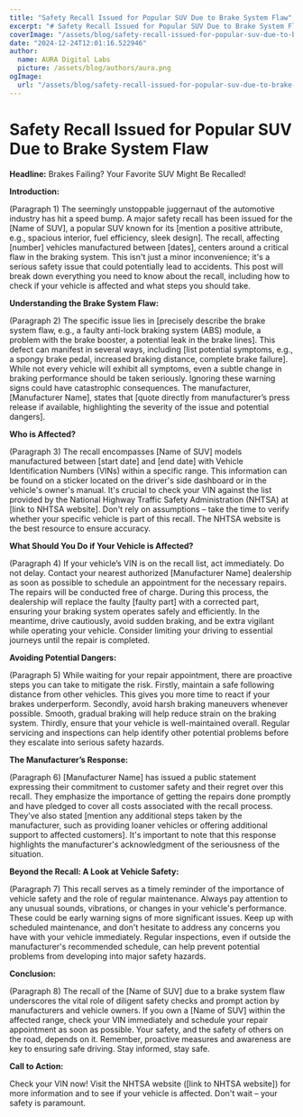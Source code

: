 ```yaml
---
title: "Safety Recall Issued for Popular SUV Due to Brake System Flaw"
excerpt: "# Safety Recall Issued for Popular SUV Due to Brake System Flaw  **Headline:**  Brakes Failing? Your Favorite SUV Might Be Recalled!  **Introduction:*"
coverImage: "/assets/blog/safety-recall-issued-for-popular-suv-due-to-brake-system-flaw.jpg"
date: "2024-12-24T12:01:16.522946"
author:
  name: AURA Digital Labs
  picture: /assets/blog/authors/aura.png
ogImage:
  url: "/assets/blog/safety-recall-issued-for-popular-suv-due-to-brake-system-flaw.jpg"
---
```


# Safety Recall Issued for Popular SUV Due to Brake System Flaw

**Headline:**  Brakes Failing? Your Favorite SUV Might Be Recalled!

**Introduction:**

(Paragraph 1)  The seemingly unstoppable juggernaut of the automotive industry has hit a speed bump.  A major safety recall has been issued for the [Name of SUV], a popular SUV known for its [mention a positive attribute, e.g., spacious interior, fuel efficiency, sleek design].  The recall, affecting [number] vehicles manufactured between [dates], centers around a critical flaw in the braking system. This isn't just a minor inconvenience; it's a serious safety issue that could potentially lead to accidents. This post will break down everything you need to know about the recall, including how to check if your vehicle is affected and what steps you should take.

**Understanding the Brake System Flaw:**

(Paragraph 2) The specific issue lies in [precisely describe the brake system flaw, e.g., a faulty anti-lock braking system (ABS) module, a problem with the brake booster, a potential leak in the brake lines].  This defect can manifest in several ways, including [list potential symptoms, e.g., a spongy brake pedal, increased braking distance, complete brake failure].  While not every vehicle will exhibit all symptoms, even a subtle change in braking performance should be taken seriously.  Ignoring these warning signs could have catastrophic consequences. The manufacturer, [Manufacturer Name], states that [quote directly from manufacturer’s press release if available, highlighting the severity of the issue and potential dangers].

**Who is Affected?**

(Paragraph 3)  The recall encompasses [Name of SUV] models manufactured between [start date] and [end date] with Vehicle Identification Numbers (VINs) within a specific range.  This information can be found on a sticker located on the driver's side dashboard or in the vehicle's owner's manual.  It's crucial to check your VIN against the list provided by the National Highway Traffic Safety Administration (NHTSA) at [link to NHTSA website].  Don't rely on assumptions – take the time to verify whether your specific vehicle is part of this recall.  The NHTSA website is the best resource to ensure accuracy.

**What Should You Do if Your Vehicle is Affected?**

(Paragraph 4) If your vehicle’s VIN is on the recall list, act immediately.  Do not delay.  Contact your nearest authorized [Manufacturer Name] dealership as soon as possible to schedule an appointment for the necessary repairs.  The repairs will be conducted free of charge.  During this process, the dealership will replace the faulty [faulty part] with a corrected part, ensuring your braking system operates safely and efficiently.  In the meantime, drive cautiously, avoid sudden braking, and be extra vigilant while operating your vehicle.  Consider limiting your driving to essential journeys until the repair is completed.


**Avoiding Potential Dangers:**

(Paragraph 5) While waiting for your repair appointment, there are proactive steps you can take to mitigate the risk.  Firstly, maintain a safe following distance from other vehicles.  This gives you more time to react if your brakes underperform.  Secondly, avoid harsh braking maneuvers whenever possible.  Smooth, gradual braking will help reduce strain on the braking system.  Thirdly, ensure that your vehicle is well-maintained overall.  Regular servicing and inspections can help identify other potential problems before they escalate into serious safety hazards.

**The Manufacturer’s Response:**

(Paragraph 6)  [Manufacturer Name] has issued a public statement expressing their commitment to customer safety and their regret over this recall.  They emphasize the importance of getting the repairs done promptly and have pledged to cover all costs associated with the recall process. They've also stated [mention any additional steps taken by the manufacturer, such as providing loaner vehicles or offering additional support to affected customers].  It's important to note that this response highlights the manufacturer's acknowledgment of the seriousness of the situation.

**Beyond the Recall: A Look at Vehicle Safety:**

(Paragraph 7) This recall serves as a timely reminder of the importance of vehicle safety and the role of regular maintenance.  Always pay attention to any unusual sounds, vibrations, or changes in your vehicle's performance.  These could be early warning signs of more significant issues.  Keep up with scheduled maintenance, and don't hesitate to address any concerns you have with your vehicle immediately.  Regular inspections, even if outside the manufacturer's recommended schedule, can help prevent potential problems from developing into major safety hazards.

**Conclusion:**

(Paragraph 8) The recall of the [Name of SUV] due to a brake system flaw underscores the vital role of diligent safety checks and prompt action by manufacturers and vehicle owners.  If you own a [Name of SUV] within the affected range, check your VIN immediately and schedule your repair appointment as soon as possible.  Your safety, and the safety of others on the road, depends on it.  Remember, proactive measures and awareness are key to ensuring safe driving.  Stay informed, stay safe.


**Call to Action:**

Check your VIN now! Visit the NHTSA website ([link to NHTSA website]) for more information and to see if your vehicle is affected.  Don't wait – your safety is paramount.
